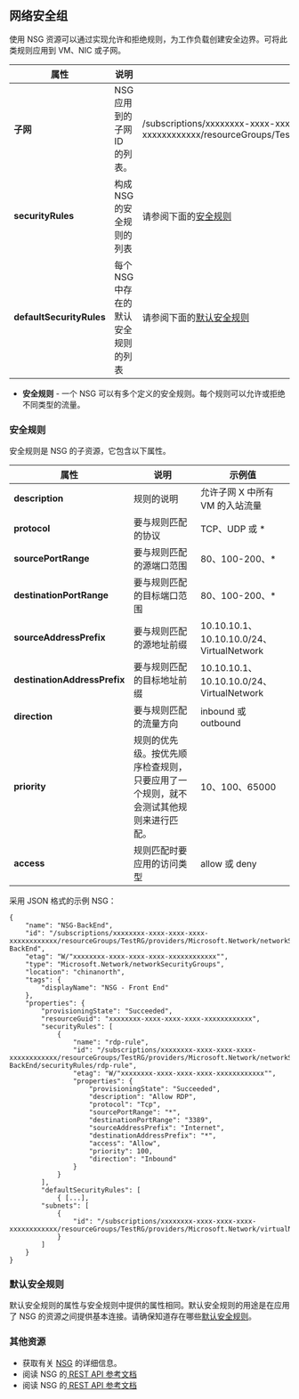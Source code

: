 ## 网络安全组
<a name="Network-Security-Group"></a>
使用 NSG 资源可以通过实现允许和拒绝规则，为工作负载创建安全边界。可将此类规则应用到 VM、NIC 或子网。

|属性|说明|示例值|
|---|---|---|
|**子网**|NSG 应用到的子网 ID 的列表。|/subscriptions/xxxxxxxx-xxxx-xxxx-xxxx-xxxxxxxxxxxx/resourceGroups/TestRG/providers/Microsoft.Network/virtualNetworks/TestVNet/subnets/FrontEnd|
|**securityRules**|构成 NSG 的安全规则的列表|请参阅下面的[安全规则](#Security-rule)|
|**defaultSecurityRules**|每个 NSG 中存在的默认安全规则的列表|请参阅下面的[默认安全规则](#Default-security-rules)|

- **安全规则** - 一个 NSG 可以有多个定义的安全规则。每个规则可以允许或拒绝不同类型的流量。

### 安全规则
<a name="Security-rule"></a>
安全规则是 NSG 的子资源，它包含以下属性。

|属性|说明|示例值|
|---|---|---|
|**description**|规则的说明|允许子网 X 中所有 VM 的入站流量|
|**protocol**|要与规则匹配的协议|TCP、UDP 或 *|
|**sourcePortRange**|要与规则匹配的源端口范围|80、100-200、*| 
|**destinationPortRange**|要与规则匹配的目标端口范围|80、100-200、*|
|**sourceAddressPrefix**|要与规则匹配的源地址前缀|10\.10.10.1、10.10.10.0/24、VirtualNetwork|
|**destinationAddressPrefix**|要与规则匹配的目标地址前缀|10\.10.10.1、10.10.10.0/24、VirtualNetwork|
|**direction**|要与规则匹配的流量方向|inbound 或 outbound|
|**priority**|规则的优先级。按优先顺序检查规则，只要应用了一个规则，就不会测试其他规则来进行匹配。|10、100、65000|
|**access**|规则匹配时要应用的访问类型|allow 或 deny|

采用 JSON 格式的示例 NSG：

	{
	    "name": "NSG-BackEnd",
	    "id": "/subscriptions/xxxxxxxx-xxxx-xxxx-xxxx-xxxxxxxxxxxx/resourceGroups/TestRG/providers/Microsoft.Network/networkSecurityGroups/NSG-BackEnd",
	    "etag": "W/"xxxxxxxx-xxxx-xxxx-xxxx-xxxxxxxxxxxx"",
	    "type": "Microsoft.Network/networkSecurityGroups",
	    "location": "chinanorth",
	    "tags": {
	        "displayName": "NSG - Front End"
	    },
	    "properties": {
	        "provisioningState": "Succeeded",
	        "resourceGuid": "xxxxxxxx-xxxx-xxxx-xxxx-xxxxxxxxxxxx",
	        "securityRules": [
	            {
	                "name": "rdp-rule",
	                "id": "/subscriptions/xxxxxxxx-xxxx-xxxx-xxxx-xxxxxxxxxxxx/resourceGroups/TestRG/providers/Microsoft.Network/networkSecurityGroups/NSG-BackEnd/securityRules/rdp-rule",
	                "etag": "W/"xxxxxxxx-xxxx-xxxx-xxxx-xxxxxxxxxxxx"",
	                "properties": {
	                    "provisioningState": "Succeeded",
	                    "description": "Allow RDP",
	                    "protocol": "Tcp",
	                    "sourcePortRange": "*",
	                    "destinationPortRange": "3389",
	                    "sourceAddressPrefix": "Internet",
	                    "destinationAddressPrefix": "*",
	                    "access": "Allow",
	                    "priority": 100,
	                    "direction": "Inbound"
	                }
	            }
	        ],
	        "defaultSecurityRules": [
	            { [...],
	        "subnets": [
	            {
	                "id": "/subscriptions/xxxxxxxx-xxxx-xxxx-xxxx-xxxxxxxxxxxx/resourceGroups/TestRG/providers/Microsoft.Network/virtualNetworks/TestVNet/subnets/FrontEnd"
	            }
	        ]
	    }
	}

### 默认安全规则
<a name="Default-security-rules"></a>
默认安全规则的属性与安全规则中提供的属性相同。默认安全规则的用途是在应用了 NSG 的资源之间提供基本连接。请确保知道存在哪些[默认安全规则](/documentation/articles/virtual-networks-nsg#Default-Rules)。

### 其他资源

- 获取有关 [NSG](/documentation/articles/virtual-networks-nsg) 的详细信息。
- 阅读 NSG 的[ REST API 参考文档](https://msdn.microsoft.com/zh-cn/library/azure/mt163615.aspx)
- 阅读 NSG 的[ REST API 参考文档](https://msdn.microsoft.com/zh-cn/library/azure/mt163580.aspx)

<!---HONumber=82-->
